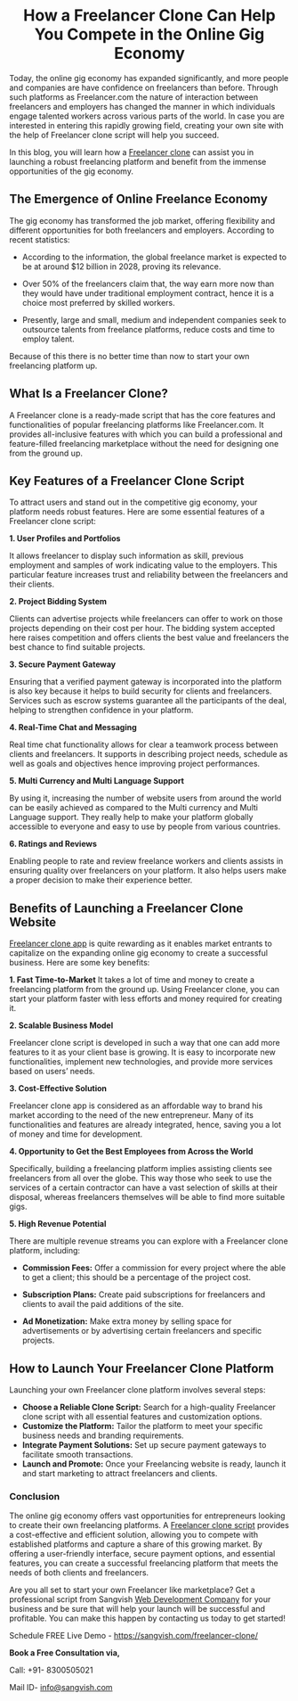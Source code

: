 <h1 align="center"> How a Freelancer Clone Can Help You Compete in the Online Gig Economy </h1>


Today, the online gig economy has expanded significantly, and more people and companies are have confidence on freelancers than before. Through such platforms as Freelancer.com the nature of interaction between freelancers and employers has changed the manner in which individuals engage talented workers across various parts of the world. In case you are interested in entering this rapidly growing field, creating your own site with the help of Freelancer clone script will help you succeed. 

In this blog, you will learn how a [Freelancer clone](https://sangvish.com/freelancer-clone/) can assist you in launching a robust freelancing platform and benefit from the immense opportunities of the gig economy.

## The Emergence of Online Freelance Economy
The gig economy has transformed the job market, offering flexibility and different opportunities for both freelancers and employers. According to recent statistics:

* According to the information, the global freelance market is expected to be at around $12 billion in 2028, proving its relevance.

* Over 50% of the freelancers claim that, the way earn more now than they would have under traditional employment contract, hence it is a choice most preferred by skilled workers. 

* Presently, large and small, medium and independent companies seek to outsource talents from freelance platforms, reduce costs and time to employ talent.

Because of this there is no better time than now to start your own freelancing platform up.

## What Is a Freelancer Clone?
A Freelancer clone is a ready-made script that has the core features and functionalities of popular freelancing platforms like Freelancer.com. It provides all-inclusive features with which you can build a professional and feature-filled freelancing marketplace without the need for designing one from the ground up.

## Key Features of a Freelancer Clone Script
To attract users and stand out in the competitive gig economy, your platform needs robust features. Here are some essential features of a Freelancer clone script:

**1. User Profiles and Portfolios**

It allows freelancer to display such information as skill, previous employment and samples of work indicating value to the employers. This particular feature increases trust and reliability between the freelancers and their clients.

**2. Project Bidding System**

Clients can advertise projects while freelancers can offer to work on those projects depending on their cost per hour. The bidding system accepted here raises competition and offers clients the best value and freelancers the best chance to find suitable projects.

**3. Secure Payment Gateway**

Ensuring that a verified payment gateway is incorporated into the platform is also key because it helps to build security for clients and freelancers. Services such as escrow systems guarantee all the participants of the deal, helping to strengthen confidence in your platform.

**4. Real-Time Chat and Messaging**

Real time chat functionality allows for clear a teamwork process between clients and freelancers. It supports in describing project needs, schedule as well as goals and objectives hence improving project performances.

**5. Multi Currency and Multi Language Support**

By using it, increasing the number of website users from around the world can be easily achieved as compared to the Multi currency and Multi Language support. They really help to make your platform globally accessible to everyone and easy to use by people from various countries.

**6. Ratings and Reviews**

Enabling people to rate and review freelance workers and clients assists in ensuring quality over freelancers on your platform. It also helps users make a proper decision to make their experience better.

## Benefits of Launching a Freelancer Clone Website
[Freelancer clone app](https://sangvish.com/freelancer-clone/) is quite rewarding as it enables market entrants to capitalize on the expanding online gig economy to create a successful business. Here are some key benefits:

**1. Fast Time-to-Market**
It takes a lot of time and money to create a freelancing platform from the ground up. Using Freelancer clone, you can start your platform faster with less efforts and money required for creating it.

**2. Scalable Business Model**

Freelancer clone script is developed in such a way that one can add more features to it as your client base is growing. It is easy to incorporate new functionalities, implement new technologies, and provide more services based on users’ needs.

**3. Cost-Effective Solution**

Freelancer clone app is considered as an affordable way to brand his market according to the need of the new entrepreneur. Many of its functionalities and features are already integrated, hence, saving you a lot of money and time for development.

**4. Opportunity to Get the Best Employees from Across the World**

Specifically, building a freelancing platform implies assisting clients see freelancers from all over the globe. This way those who seek to use the services of a certain contractor can have a vast selection of skills at their disposal, whereas freelancers themselves will be able to find more suitable gigs.

**5. High Revenue Potential**

There are multiple revenue streams you can explore with a Freelancer clone platform, including:

* **Commission Fees:** Offer a commission for every project where the able to get a client; this should be a percentage of the project cost.

* **Subscription Plans:** Create paid subscriptions for freelancers and clients to avail the paid additions of the site.

* **Ad Monetization:** Make extra money by selling space for advertisements or by advertising certain freelancers and specific projects.

## How to Launch Your Freelancer Clone Platform
Launching your own Freelancer clone platform involves several steps:
* **Choose a Reliable Clone Script:** Search for a high-quality Freelancer clone script with all essential features and customization options.
* **Customize the Platform:** Tailor the platform to meet your specific business needs and branding requirements.
* **Integrate Payment Solutions:** Set up secure payment gateways to facilitate smooth transactions.
* **Launch and Promote:** Once your Freelancing website is ready, launch it and start marketing to attract freelancers and clients.
### Conclusion
The online gig economy offers vast opportunities for entrepreneurs looking to create their own freelancing platforms. A [Freelancer clone script](https://sangvish.com/freelancer-clone/) provides a cost-effective and efficient solution, allowing you to compete with established platforms and capture a share of this growing market. By offering a user-friendly interface, secure payment options, and essential features, you can create a successful freelancing platform that meets the needs of both clients and freelancers.

Are you all set to start your own Freelancer like marketplace? Get a professional script from Sangvish [Web Development Company](https://sangvish.com/) for your business and be sure that will help your launch will be successful and profitable. You can make this happen by contacting us today to get started!

Schedule FREE Live Demo - https://sangvish.com/freelancer-clone/ 

**Book a Free Consultation via,**

Call: +91- 8300505021

Mail ID-  [info@sangvish.com](mailto:info@sangvish.com)
